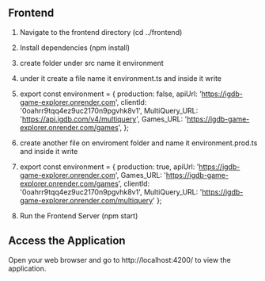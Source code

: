 
## Frontend

1. Navigate to the frontend directory (cd ../frontend)
2. Install dependencies (npm install)
3. create folder under src  name it environment
4. under it create a file name it environment.ts and inside it write
5.  export const environment = {
  production: false,
  apiUrl: 'https://igdb-game-explorer.onrender.com',
  clientId: '0oahrr9tqq4ez9uc2170n9pgvhk8v1',
  MultiQuery_URL: 'https://api.igdb.com/v4/multiquery',
  Games_URL: 'https://igdb-game-explorer.onrender.com/games',
};

6. create another file on enviroment folder and name it environment.prod.ts and inside it write
7. export const environment = {
  production: true,
  apiUrl: 'https://igdb-game-explorer.onrender.com',
  Games_URL: 'https://igdb-game-explorer.onrender.com/games',
  clientId: '0oahrr9tqq4ez9uc2170n9pgvhk8v1',
  MultiQuery_URL: 'https://igdb-game-explorer.onrender.com/multiquery'
}; 

8. Run the Frontend Server (npm start)


## Access the Application

Open your web browser and go to  http://localhost:4200/ to view the application.
